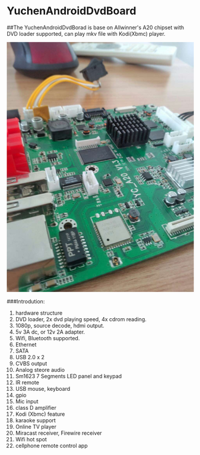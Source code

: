 # YuchenAndroidDvdBoard
##The YuchenAndroidDvdBorad is base on Allwinner's A20 chipset with DVD loader supported, can play mkv file with Kodi(Xbmc) player.

![pcb](https://github.com/johnnyhuziqin/YuchenAndroidDvdBoard/blob/master/pcb.jpg)

###Introdution:
1. hardware structure
2. DVD loader, 2x dvd playing speed, 4x cdrom reading.
3. 1080p, source decode, hdmi output.
4. 5v 3A dc, or 12v 2A adapter.
5. Wifi, Bluetooth supported.
6. Ethernet 
7. SATA
8. USB 2.0 x 2
9. CVBS output
10. Analog steore audio
11. Sm1623 7 Segments LED panel and keypad
12. IR remote
13. USB mouse, keyboard
14. gpio
15. Mic input
16. class D amplifier
17. Kodi (Xbmc) feature
18. karaoke support
19. Online TV player
20. Miracast receiver, Firewire receiver
21. Wifi hot spot
22. cellphone remote control app
